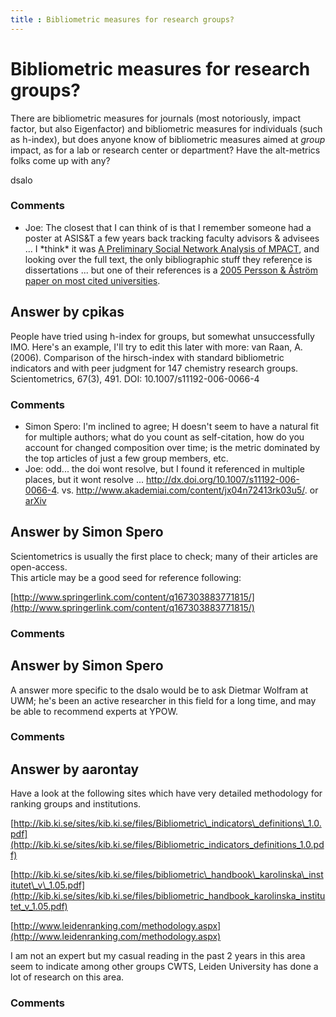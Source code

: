 ```yaml
---
title : Bibliometric measures for research groups?
---
```

Bibliometric measures for research groups?
=====================
There are bibliometric measures for journals (most notoriously, impact
factor, but also Eigenfactor) and bibliometric measures for individuals
(such as h-index), but does anyone know of bibliometric measures aimed
at *group* impact, as for a lab or research center or department? Have
the alt-metrics folks come up with any?

dsalo

### Comments ###
* Joe: The closest that I can think of is that I remember someone had a poster
at ASIS&T a few years back tracking faculty advisors & advisees ... I
\*think\* it was [A Preliminary Social Network Analysis of
MPACT](http://www.asis.org/Conferences/AM07/posters/79.html), and
looking over the full text, the only bibliographic stuff they reference
is dissertations ... but one of their references is a [2005 Persson &
Åström paper on most cited
universities](http://www8.umu.se/inforsk/BibliometricNotes/BN2-2005/BN2-2005.h).


Answer by cpikas
----------------
People have tried using h-index for groups, but somewhat unsuccessfully
IMO. Here's an example, I'll try to edit this later with more: van Raan,
A. (2006). Comparison of the hirsch-index with standard bibliometric
indicators and with peer judgment for 147 chemistry research groups.
Scientometrics, 67(3), 491. DOI: 10.1007/s11192-006-0066-4

### Comments ###
* Simon Spero: I'm inclined to agree; H doesn't seem to have a natural fit for multiple
authors; what do you count as self-citation, how do you account for
changed composition over time; is the metric dominated by the top
articles of just a few group members, etc.
* Joe: odd... the doi wont resolve, but I found it referenced in multiple
places, but it wont resolve ...
http://dx.doi.org/10.1007/s11192-006-0066-4. vs.
http://www.akademiai.com/content/jx04n72413rk03u5/. or
[arXiv](http://arxiv.org/pdf/physics/0511206)

Answer by Simon Spero
----------------
Scientometrics is usually the first place to check; many of their
articles are open-access.\
 This article may be a good seed for reference following:

[http://www.springerlink.com/content/q167303883771815/](http://www.springerlink.com/content/q167303883771815/)

### Comments ###

Answer by Simon Spero
----------------
A answer more specific to the dsalo would be to ask Dietmar Wolfram at
UWM; he's been an active researcher in this field for a long time, and
may be able to recommend experts at YPOW.

### Comments ###

Answer by aarontay
----------------
Have a look at the following sites which have very detailed methodology
for ranking groups and institutions.

[http://kib.ki.se/sites/kib.ki.se/files/Bibliometric\_indicators\_definitions\_1.0.pdf](http://kib.ki.se/sites/kib.ki.se/files/Bibliometric_indicators_definitions_1.0.pdf)

[http://kib.ki.se/sites/kib.ki.se/files/bibliometric\_handbook\_karolinska\_institutet\_v\_1.05.pdf](http://kib.ki.se/sites/kib.ki.se/files/bibliometric_handbook_karolinska_institutet_v_1.05.pdf)

[http://www.leidenranking.com/methodology.aspx](http://www.leidenranking.com/methodology.aspx)

I am not an expert but my casual reading in the past 2 years in this
area seem to indicate among other groups CWTS, Leiden University has
done a lot of research on this area.

### Comments ###

